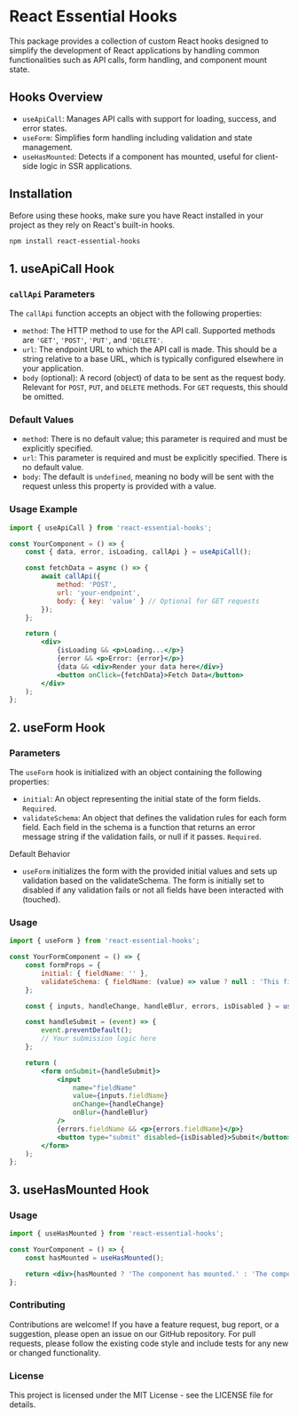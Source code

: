 # React Essential Hooks

This package provides a collection of custom React hooks designed to simplify the development of React applications by handling common functionalities such as API calls, form handling, and component mount state.

## Hooks Overview

- `useApiCall`: Manages API calls with support for loading, success, and error states.
- `useForm`: Simplifies form handling including validation and state management.
- `useHasMounted`: Detects if a component has mounted, useful for client-side logic in SSR applications.

## Installation

Before using these hooks, make sure you have React installed in your project as they rely on React's built-in hooks.

```bash
npm install react-essential-hooks
```

## 1. useApiCall Hook
### `callApi` Parameters

The `callApi` function accepts an object with the following properties:

- `method`: The HTTP method to use for the API call. Supported methods are `'GET'`, `'POST'`, `'PUT'`, and `'DELETE'`.
- `url`: The endpoint URL to which the API call is made. This should be a string relative to a base URL, which is typically configured elsewhere in your application.
- `body` (optional): A record (object) of data to be sent as the request body. Relevant for `POST`, `PUT`, and `DELETE` methods. For `GET` requests, this should be omitted.

### Default Values

- `method`: There is no default value; this parameter is required and must be explicitly specified.
- `url`: This parameter is required and must be explicitly specified. There is no default value.
- `body`: The default is `undefined`, meaning no body will be sent with the request unless this property is provided with a value.

### Usage Example

```jsx
import { useApiCall } from 'react-essential-hooks';

const YourComponent = () => {
    const { data, error, isLoading, callApi } = useApiCall();

    const fetchData = async () => {
        await callApi({
            method: 'POST',
            url: 'your-endpoint',
            body: { key: 'value' } // Optional for GET requests
        });
    };

    return (
        <div>
            {isLoading && <p>Loading...</p>}
            {error && <p>Error: {error}</p>}
            {data && <div>Render your data here</div>}
            <button onClick={fetchData}>Fetch Data</button>
        </div>
    );
};
```

## 2. useForm Hook

### Parameters
The `useForm` hook is initialized with an object containing the following properties:

- `initial`: An object representing the initial state of the form fields. `Required`.
- `validateSchema`: An object that defines the validation rules for each form field. Each field in the schema is a function that returns an error message string if the validation fails, or null if it passes. `Required`.

Default Behavior
- `useForm` initializes the form with the provided initial values and sets up validation based on the validateSchema. The form is initially set to disabled if any validation fails or not all fields have been interacted with (touched).

### Usage
```jsx
import { useForm } from 'react-essential-hooks';

const YourFormComponent = () => {
    const formProps = {
        initial: { fieldName: '' },
        validateSchema: { fieldName: (value) => value ? null : 'This field is required' },
    };

    const { inputs, handleChange, handleBlur, errors, isDisabled } = useForm(formProps);

    const handleSubmit = (event) => {
        event.preventDefault();
        // Your submission logic here
    };

    return (
        <form onSubmit={handleSubmit}>
            <input
                name="fieldName"
                value={inputs.fieldName}
                onChange={handleChange}
                onBlur={handleBlur}
            />
            {errors.fieldName && <p>{errors.fieldName}</p>}
            <button type="submit" disabled={isDisabled}>Submit</button>
        </form>
    );
};
```
## 3. useHasMounted Hook
### Usage

```jsx
import { useHasMounted } from 'react-essential-hooks';

const YourComponent = () => {
    const hasMounted = useHasMounted();

    return <div>{hasMounted ? 'The component has mounted.' : 'The component has not mounted yet.'}</div>;
};
```

### Contributing
Contributions are welcome! If you have a feature request, bug report, or a suggestion, please open an issue on our GitHub repository. For pull requests, please follow the existing code style and include tests for any new or changed functionality.

### License
This project is licensed under the MIT License - see the LICENSE file for details.

